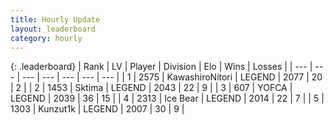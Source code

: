```yaml
---
title: Hourly Update
layout: leaderboard
category: hourly
---
```


{: .leaderboard}
| Rank | LV | Player | Division | Elo | Wins | Losses |
| --- | --- | --- | --- | --- | --- | --- |
| <span data-change="0">1</span> | 2575 | <span title="ID: 164871">KawashiroNitori</span> | LEGEND | <span data-change="0">2077</span> | <span data-change="0">20</span> | <span data-change="0">2</span> |
| <span data-change="1">2</span> | 1453 | <span title="ID: 353063">Sktima</span> | LEGEND | <span data-change="5">2043</span> | <span data-change="1">22</span> | <span data-change="0">9</span> |
| <span data-change="-1">3</span> | 607 | <span title="ID: 650820">YOFCA</span> | LEGEND | <span data-change="0">2039</span> | <span data-change="0">36</span> | <span data-change="0">15</span> |
| <span data-change="0">4</span> | 2313 | <span title="ID: 417840">Ice Bear</span> | LEGEND | <span data-change="0">2014</span> | <span data-change="0">22</span> | <span data-change="0">7</span> |
| <span data-change="0">5</span> | 1303 | <span title="ID: 392407">Kunzut1k</span> | LEGEND | <span data-change="0">2007</span> | <span data-change="0">30</span> | <span data-change="0">9</span> |
